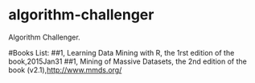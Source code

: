 # algorithm-challenger
Algorithm Challenger.

#Books List:
##1, Learning Data Mining with R, the 1rst edition of the book,2015Jan31
##1, Mining of Massive Datasets, the 2nd edition of the book (v2.1),http://www.mmds.org/
